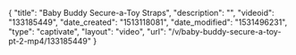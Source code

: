 {
    "title": "Baby Buddy Secure-a-Toy Straps",
    "description": "",
    "videoid": "133185449",
    "date_created": "1513118081",
    "date_modified": "1531496231",
    "type": "captivate",
    "layout": "video",
    "url": "\/v\/baby-buddy-secure-a-toy-pt-2-mp4\/133185449"
}